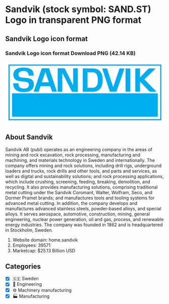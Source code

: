 # Sandvik (stock symbol: SAND.ST) Logo in transparent PNG format

## Sandvik Logo icon format

### Sandvik Logo icon format Download PNG (42.14 KB)

![Sandvik Logo icon format Download PNG (42.14 KB)](/img/orig/SAND.ST-b3ee2329.png)

## About Sandvik

Sandvik AB (publ) operates as an engineering company in the areas of mining and rock excavation, rock processing, manufacturing and machining, and materials technology in Sweden and internationally. The company offers mining and rock solutions, including drill rigs, underground loaders and trucks, rock drills and other tools, and parts and services, as well as digital and sustainability solutions; and rock processing applications, which include crushing, screening, feeding, breaking, demolition, and recycling. It also provides manufacturing solutions, comprising traditional metal cutting under the Sandvik Coromant, Walter, Wolfram, Seco, and Dormer Pramet brands; and manufactures tools and tooling systems for advanced metal cutting. In addition, the company develops and manufactures advanced stainless steels, powder-based alloys, and special alloys. It serves aerospace, automotive, construction, mining, general engineering, nuclear power generation, oil and gas, process, and renewable energy industries. The company was founded in 1862 and is headquartered in Stockholm, Sweden.

1. Website domain: home.sandvik
2. Employees: 39571
3. Marketcap: $25.13 Billion USD


## Categories
- [x] 🇸🇪 Sweden
- [x] 👷 Engineering
- [x] ⚙️ Machinery manufacturing
- [x] 🏭 Manufacturing
